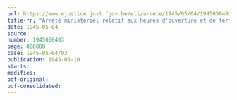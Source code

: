 ```yaml
---
url: https://www.ejustice.just.fgov.be/eli/arrete/1945/05/04/1945050403/justel
title-fr: "Arrêté ministériel relatif aux heures d'ouverture et de fermeture de certains établissements d'agrément (abrogé par AM 01-03-1946, art. 1)"
date: 1945-05-04
source:
number: 1945050403
page: 888888
case: 1945-05-04/03
publication: 1945-05-10
starts:
modifies:
pdf-original:
pdf-consolidated:
---
```


